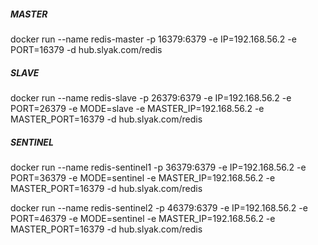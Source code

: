 ##### MASTER
 docker run --name redis-master  -p 16379:6379 -e IP=192.168.56.2 -e PORT=16379 -d hub.slyak.com/redis

##### SLAVE
docker run --name redis-slave -p 26379:6379 -e IP=192.168.56.2 -e PORT=26379 -e MODE=slave -e MASTER_IP=192.168.56.2 -e MASTER_PORT=16379  -d hub.slyak.com/redis

##### SENTINEL
docker run --name redis-sentinel1 -p 36379:6379 -e IP=192.168.56.2 -e PORT=36379 -e MODE=sentinel -e MASTER_IP=192.168.56.2 -e MASTER_PORT=16379  -d hub.slyak.com/redis

docker run --name redis-sentinel2 -p 46379:6379 -e IP=192.168.56.2 -e PORT=46379 -e MODE=sentinel -e MASTER_IP=192.168.56.2 -e MASTER_PORT=16379  -d hub.slyak.com/redis